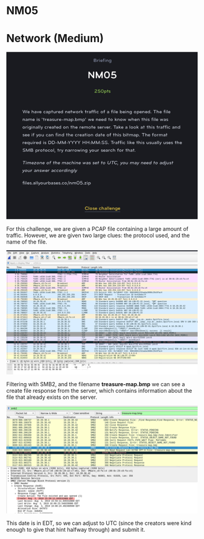 # NM05
# Network (Medium)

![NM05](NM05.png)

For this challenge, we are given a PCAP file containing a large amount of traffic. However, we are given two large clues: the protocol used, and the name of the file.

![NM05](NM05_1.png)

Filtering with SMB2, and the filename **treasure-map.bmp** we can see a create file response from the server, which contains information about the file that already exists on the server.

![NM05](NM05_2.png)

This date is in EDT, so we can adjust to UTC (since the creators were kind enough to give that hint halfway through) and submit it.
